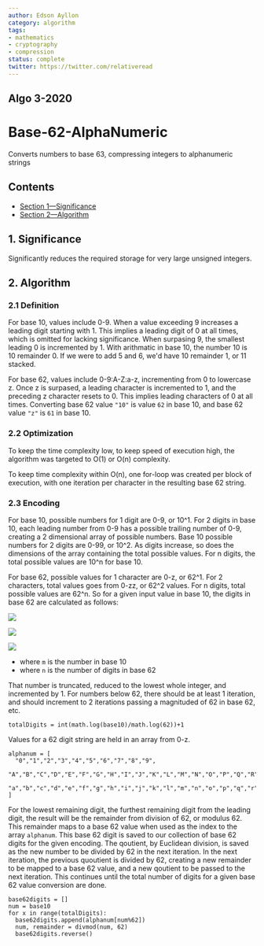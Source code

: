 ```yaml
---
author: Edson Ayllon
category: algorithm
tags: 
- mathematics
- cryptography
- compression
status: complete
twitter: https://twitter.com/relativeread
---
```


## Algo 3-2020

# Base-62-AlphaNumeric

Converts numbers to base 63, compressing integers to alphanumeric strings

## Contents

- [Section 1—Significance](#1-significance)
- [Section 2—Algorithm](#2-algorithm)

## 1. Significance

Significantly reduces the required storage for very large unsigned integers.

## 2. Algorithm

### 2.1 Definition

For base 10, values include 0-9. When a value exceeding 9 increases a leading digit starting with 1. This implies a leading digit of 0 at all times, which is omitted for lacking significance. When surpasing 9, the smallest leading 0 is incremented by 1. With arithmatic in base 10, the number 10 is 10 remainder 0. If we were to add 5 and 6, we'd have 10 remainder 1, or 11 stacked.

For base 62, values include 0-9:A-Z:a-z, incrementing from 0 to lowercase z. Once z is surpased, a leading character is incremented to 1, and the preceding z character resets to 0. This implies leading characters of 0 at all times. Converting base 62 value `"10"` is value `62` in base 10, and base 62 value `"z"` is `61` in base 10. 

### 2.2 Optimization

To keep the time complexity low, to keep speed of execution high, the algorithm was targeted to O(1) or O(n) complexity. 

To keep time complexity within O(n), one for-loop was created per block of execution, with one iteration per character in the resulting base 62 string. 

### 2.3 Encoding

For base 10, possible numbers for 1 digit are 0-9, or 10^1. For 2 digits in base 10, each leading number from 0-9 has a possible trailing number of 0-9, creating a 2 dimensional array of possible numbers. Base 10 possible numbers for 2 digits are 0-99, or 10^2. As digits increase, so does the dimensions of the array containing the total possible values. For n digits, the total possible values are 10^n for base 10. 

For base 62, possible values for 1 character are 0-z, or 62^1. For 2 characters, total values goes from 0-zz, or 62^2 values. For n digits, total possible values are 62^n. So for a given input value in base 10, the digits in base 62 are calculated as follows:

![](https://latex2image.joeraut.com/output/img-75e0ba78e2e22ac2.png)

![](https://latex2image.joeraut.com/output/img-14e648b0e17eb6d4.png)

![](https://latex2image.joeraut.com/output/img-4fdc95749f970741.png)

- where `m` is the number in base 10
- where `n` is the number of digits in base 62

That number is truncated, reduced to the lowest whole integer, and incremented by 1. For numbers below 62, there should be at least 1 iteration, and should increment to 2 iterations passing a magnituded of 62 in base 62, etc. 

```
totalDigits = int(math.log(base10)/math.log(62))+1
```

Values for a 62 digit string are held in an array from 0-z.

```
alphanum = [
  "0","1","2","3","4","5","6","7","8","9",
  "A","B","C","D","E","F","G","H","I","J","K","L","M","N","O","P","Q","R","S","T","U","V","W","X","Y","Z",
  "a","b","c","d","e","f","g","h","i","j","k","l","m","n","o","p","q","r","s","t","u","v","w","x","y","z"
]
```

For the lowest remaining digit, the furthest remaining digit from the leading digit, the result will be the remainder from division of 62, or modulus 62. This remainder maps to a base 62 value when used as the index to the array `alphanum`. This base 62 digit is saved to our collection of base 62 digits for the given encoding. The qoutient, by Euclidean division, is saved as the new number to be divided by 62 in the next iteration. In the next iteration, the previous quoutient is divided by 62, creating a new remainder to be mapped to a base 62 value, and a new qoutient to be passed to the next iteration. This continues until the total number of digits for a given base 62 value conversion are done.

```
base62digits = []
num = base10
for x in range(totalDigits):
  base62digits.append(alphanum[num%62])
  num, remainder = divmod(num, 62)
  base62digits.reverse()
```
